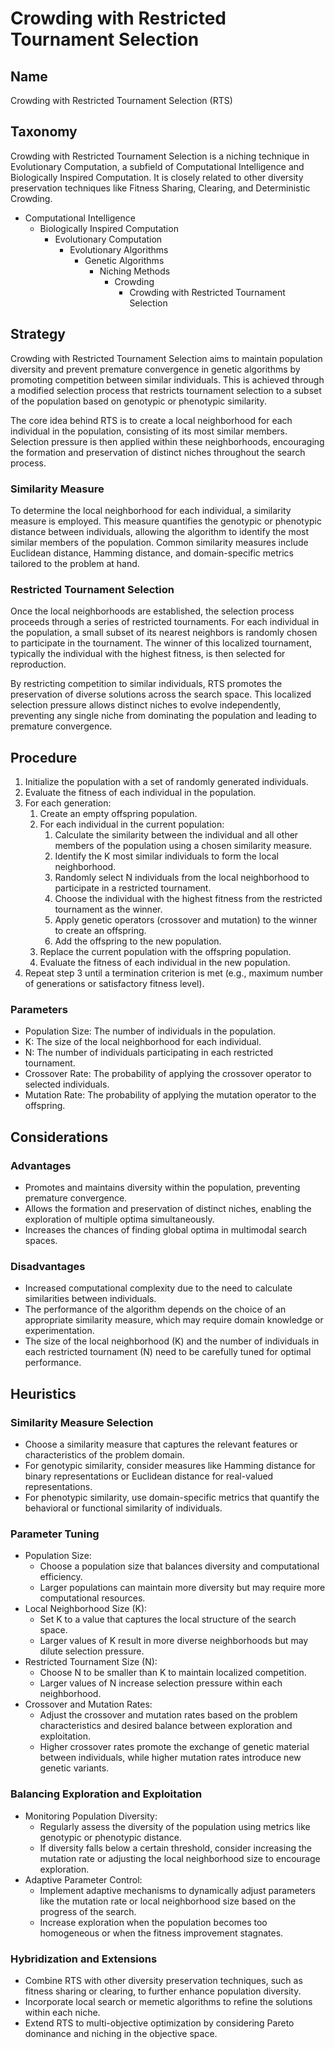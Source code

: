 # Crowding with Restricted Tournament Selection

## Name

Crowding with Restricted Tournament Selection (RTS)

## Taxonomy

Crowding with Restricted Tournament Selection is a niching technique in Evolutionary Computation, a subfield of Computational Intelligence and Biologically Inspired Computation. It is closely related to other diversity preservation techniques like Fitness Sharing, Clearing, and Deterministic Crowding.

- Computational Intelligence
  - Biologically Inspired Computation
    - Evolutionary Computation
      - Evolutionary Algorithms
        - Genetic Algorithms
          - Niching Methods
            - Crowding
              - Crowding with Restricted Tournament Selection

## Strategy

Crowding with Restricted Tournament Selection aims to maintain population diversity and prevent premature convergence in genetic algorithms by promoting competition between similar individuals. This is achieved through a modified selection process that restricts tournament selection to a subset of the population based on genotypic or phenotypic similarity.

The core idea behind RTS is to create a local neighborhood for each individual in the population, consisting of its most similar members. Selection pressure is then applied within these neighborhoods, encouraging the formation and preservation of distinct niches throughout the search process.

### Similarity Measure

To determine the local neighborhood for each individual, a similarity measure is employed. This measure quantifies the genotypic or phenotypic distance between individuals, allowing the algorithm to identify the most similar members of the population. Common similarity measures include Euclidean distance, Hamming distance, and domain-specific metrics tailored to the problem at hand.

### Restricted Tournament Selection

Once the local neighborhoods are established, the selection process proceeds through a series of restricted tournaments. For each individual in the population, a small subset of its nearest neighbors is randomly chosen to participate in the tournament. The winner of this localized tournament, typically the individual with the highest fitness, is then selected for reproduction.

By restricting competition to similar individuals, RTS promotes the preservation of diverse solutions across the search space. This localized selection pressure allows distinct niches to evolve independently, preventing any single niche from dominating the population and leading to premature convergence.

## Procedure

1. Initialize the population with a set of randomly generated individuals.
2. Evaluate the fitness of each individual in the population.
3. For each generation:
   1. Create an empty offspring population.
   2. For each individual in the current population:
      1. Calculate the similarity between the individual and all other members of the population using a chosen similarity measure.
      2. Identify the K most similar individuals to form the local neighborhood.
      3. Randomly select N individuals from the local neighborhood to participate in a restricted tournament.
      4. Choose the individual with the highest fitness from the restricted tournament as the winner.
      5. Apply genetic operators (crossover and mutation) to the winner to create an offspring.
      6. Add the offspring to the new population.
   3. Replace the current population with the offspring population.
   4. Evaluate the fitness of each individual in the new population.
4. Repeat step 3 until a termination criterion is met (e.g., maximum number of generations or satisfactory fitness level).

### Parameters

- Population Size: The number of individuals in the population.
- K: The size of the local neighborhood for each individual.
- N: The number of individuals participating in each restricted tournament.
- Crossover Rate: The probability of applying the crossover operator to selected individuals.
- Mutation Rate: The probability of applying the mutation operator to the offspring.

## Considerations

### Advantages

- Promotes and maintains diversity within the population, preventing premature convergence.
- Allows the formation and preservation of distinct niches, enabling the exploration of multiple optima simultaneously.
- Increases the chances of finding global optima in multimodal search spaces.

### Disadvantages

- Increased computational complexity due to the need to calculate similarities between individuals.
- The performance of the algorithm depends on the choice of an appropriate similarity measure, which may require domain knowledge or experimentation.
- The size of the local neighborhood (K) and the number of individuals in each restricted tournament (N) need to be carefully tuned for optimal performance.

## Heuristics

### Similarity Measure Selection

- Choose a similarity measure that captures the relevant features or characteristics of the problem domain.
- For genotypic similarity, consider measures like Hamming distance for binary representations or Euclidean distance for real-valued representations.
- For phenotypic similarity, use domain-specific metrics that quantify the behavioral or functional similarity of individuals.

### Parameter Tuning

- Population Size:
  - Choose a population size that balances diversity and computational efficiency.
  - Larger populations can maintain more diversity but may require more computational resources.
- Local Neighborhood Size (K):
  - Set K to a value that captures the local structure of the search space.
  - Larger values of K result in more diverse neighborhoods but may dilute selection pressure.
- Restricted Tournament Size (N):
  - Choose N to be smaller than K to maintain localized competition.
  - Larger values of N increase selection pressure within each neighborhood.
- Crossover and Mutation Rates:
  - Adjust the crossover and mutation rates based on the problem characteristics and desired balance between exploration and exploitation.
  - Higher crossover rates promote the exchange of genetic material between individuals, while higher mutation rates introduce new genetic variants.

### Balancing Exploration and Exploitation

- Monitoring Population Diversity:
  - Regularly assess the diversity of the population using metrics like genotypic or phenotypic distance.
  - If diversity falls below a certain threshold, consider increasing the mutation rate or adjusting the local neighborhood size to encourage exploration.
- Adaptive Parameter Control:
  - Implement adaptive mechanisms to dynamically adjust parameters like the mutation rate or local neighborhood size based on the progress of the search.
  - Increase exploration when the population becomes too homogeneous or when the fitness improvement stagnates.

### Hybridization and Extensions

- Combine RTS with other diversity preservation techniques, such as fitness sharing or clearing, to further enhance population diversity.
- Incorporate local search or memetic algorithms to refine the solutions within each niche.
- Extend RTS to multi-objective optimization by considering Pareto dominance and niching in the objective space.

